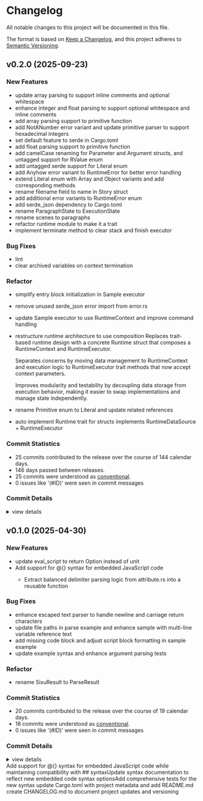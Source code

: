 # Changelog

All notable changes to this project will be documented in this file.

The format is based on [Keep a Changelog](https://keepachangelog.com/en/1.0.0/),
and this project adheres to [Semantic Versioning](https://semver.org/spec/v2.0.0.html).

## v0.2.0 (2025-09-23)

### New Features

 - <csr-id-9a846c96a4234f625a6b61d4b6b3734c64a76863/> update array parsing to support inline comments and optional whitespace
 - <csr-id-de3a8542c2c27426f4b6b23be07fc5735aec9874/> enhance integer and float parsing to support optional whitespace and inline comments
 - <csr-id-8b00819da3a03b52175e0c7e97641c61a03bed98/> add array parsing support to primitive function
 - <csr-id-e4ee820e5e425facb008778afc43b8561cefcdcb/> add NotANumber error variant and update primitive parser to support hexadecimal integers
 - <csr-id-538d4b64f77b269d7a401e5cf4679b56af9ae88f/> set default feature to serde in Cargo.toml
 - <csr-id-8689a6b762b64eb387b28033ac4478a719ccd79b/> add float parsing support to primitive function
 - <csr-id-ce727fc1d9f3f8cbf9840429c73baa269a2aee60/> add camelCase renaming for Parameter and Argument structs, and untagged support for RValue enum
 - <csr-id-4d5db48576814c37a8d4b43e3f96ef61115165c0/> add untagged serde support for Literal enum
 - <csr-id-082ce04eceb68764608af22c1a7c91433c9d761b/> add Anyhow error variant to RuntimeError for better error handling
 - <csr-id-107846a0e7d33621eb791cda3b74de1743e4c7f9/> extend Literal enum with Array and Object variants and add corresponding methods
 - <csr-id-b229d0de60bc48fc4f552a8d21c9fe4d8c54f842/> rename filename field to name in Story struct
 - <csr-id-ca54dc638cf5ec0cd421a13674b02e33eae35c7f/> add additional error variants to RuntimeError enum
 - <csr-id-e921f95b738757908721d11d88aaef7927d357ab/> add serde_json dependency to Cargo.toml
 - <csr-id-4c3fb7aec619190e1098c9cb0bbacdb0dc865b77/> rename ParagraphState to ExecutionState
 - <csr-id-0a7241af1430246028c2571bca1ab6fcc5ac7a6c/> rename scenes to paragraphs
 - <csr-id-8ed64947301c425386a4286d57eb449fc6cdfff3/> refactor runtime module to make it a trait
 - <csr-id-118afaa162592d62526ac5a2b2a81e935da5b8f4/> implement terminate method to clear stack and finish executor

### Bug Fixes

 - <csr-id-9f40b708d052ecb00714b3010e5d296e5fb465ff/> lint
 - <csr-id-6027fac8bf40c826f95b3284451fc3ec0cf33053/> clear archived variables on context termination

### Refactor

 - <csr-id-ea422f6635341a48ca8b4bacafab9201b9a16f8c/> simplify entry block initialization in Sample executor
 - <csr-id-eed7a76ea176ee96815a9bd0449fcc9397a48e27/> remove unused serde_json error import from error.rs
 - <csr-id-0c584ae1539530b4ecdc9e001f15d0a5c83d24cb/> update Sample executor to use RuntimeContext and improve command handling
 - <csr-id-3a59b18fdef992fbff2e1b473af0d01e66bde2e7/> restructure runtime architecture to use composition
   Replaces trait-based runtime design with a concrete Runtime struct that composes a RuntimeContext and RuntimeExecutor.
   
   Separates concerns by moving data management to RuntimeContext and execution logic to RuntimeExecutor trait methods that now accept context parameters.
   
   Improves modularity and testability by decoupling data storage from execution behavior, making it easier to swap implementations and manage state independently.
 - <csr-id-5dc8331a9d585474f0af0007817a7091735bcbc8/> rename Primitive enum to Literal and update related references
 - <csr-id-074234718cbea6a9de5f406fa5df4f243fc8baa4/> auto implement Runtime trait for structs implements RuntimeDataSource + RuntimeExecutor

### Commit Statistics

<csr-read-only-do-not-edit/>

 - 25 commits contributed to the release over the course of 144 calendar days.
 - 146 days passed between releases.
 - 25 commits were understood as [conventional](https://www.conventionalcommits.org).
 - 0 issues like '(#ID)' were seen in commit messages

### Commit Details

<csr-read-only-do-not-edit/>

<details><summary>view details</summary>

 * **Uncategorized**
    - Update array parsing to support inline comments and optional whitespace ([`9a846c9`](https://github.com/Icemic/sixu/commit/9a846c96a4234f625a6b61d4b6b3734c64a76863))
    - Enhance integer and float parsing to support optional whitespace and inline comments ([`de3a854`](https://github.com/Icemic/sixu/commit/de3a8542c2c27426f4b6b23be07fc5735aec9874))
    - Add array parsing support to primitive function ([`8b00819`](https://github.com/Icemic/sixu/commit/8b00819da3a03b52175e0c7e97641c61a03bed98))
    - Add NotANumber error variant and update primitive parser to support hexadecimal integers ([`e4ee820`](https://github.com/Icemic/sixu/commit/e4ee820e5e425facb008778afc43b8561cefcdcb))
    - Set default feature to serde in Cargo.toml ([`538d4b6`](https://github.com/Icemic/sixu/commit/538d4b64f77b269d7a401e5cf4679b56af9ae88f))
    - Add float parsing support to primitive function ([`8689a6b`](https://github.com/Icemic/sixu/commit/8689a6b762b64eb387b28033ac4478a719ccd79b))
    - Lint ([`9f40b70`](https://github.com/Icemic/sixu/commit/9f40b708d052ecb00714b3010e5d296e5fb465ff))
    - Add camelCase renaming for Parameter and Argument structs, and untagged support for RValue enum ([`ce727fc`](https://github.com/Icemic/sixu/commit/ce727fc1d9f3f8cbf9840429c73baa269a2aee60))
    - Clear archived variables on context termination ([`6027fac`](https://github.com/Icemic/sixu/commit/6027fac8bf40c826f95b3284451fc3ec0cf33053))
    - Add untagged serde support for Literal enum ([`4d5db48`](https://github.com/Icemic/sixu/commit/4d5db48576814c37a8d4b43e3f96ef61115165c0))
    - Simplify entry block initialization in Sample executor ([`ea422f6`](https://github.com/Icemic/sixu/commit/ea422f6635341a48ca8b4bacafab9201b9a16f8c))
    - Remove unused serde_json error import from error.rs ([`eed7a76`](https://github.com/Icemic/sixu/commit/eed7a76ea176ee96815a9bd0449fcc9397a48e27))
    - Add Anyhow error variant to RuntimeError for better error handling ([`082ce04`](https://github.com/Icemic/sixu/commit/082ce04eceb68764608af22c1a7c91433c9d761b))
    - Update Sample executor to use RuntimeContext and improve command handling ([`0c584ae`](https://github.com/Icemic/sixu/commit/0c584ae1539530b4ecdc9e001f15d0a5c83d24cb))
    - Restructure runtime architecture to use composition ([`3a59b18`](https://github.com/Icemic/sixu/commit/3a59b18fdef992fbff2e1b473af0d01e66bde2e7))
    - Extend Literal enum with Array and Object variants and add corresponding methods ([`107846a`](https://github.com/Icemic/sixu/commit/107846a0e7d33621eb791cda3b74de1743e4c7f9))
    - Rename Primitive enum to Literal and update related references ([`5dc8331`](https://github.com/Icemic/sixu/commit/5dc8331a9d585474f0af0007817a7091735bcbc8))
    - Rename filename field to name in Story struct ([`b229d0d`](https://github.com/Icemic/sixu/commit/b229d0de60bc48fc4f552a8d21c9fe4d8c54f842))
    - Add additional error variants to RuntimeError enum ([`ca54dc6`](https://github.com/Icemic/sixu/commit/ca54dc638cf5ec0cd421a13674b02e33eae35c7f))
    - Add serde_json dependency to Cargo.toml ([`e921f95`](https://github.com/Icemic/sixu/commit/e921f95b738757908721d11d88aaef7927d357ab))
    - Auto implement Runtime trait for structs implements RuntimeDataSource + RuntimeExecutor ([`0742347`](https://github.com/Icemic/sixu/commit/074234718cbea6a9de5f406fa5df4f243fc8baa4))
    - Rename ParagraphState to ExecutionState ([`4c3fb7a`](https://github.com/Icemic/sixu/commit/4c3fb7aec619190e1098c9cb0bbacdb0dc865b77))
    - Rename scenes to paragraphs ([`0a7241a`](https://github.com/Icemic/sixu/commit/0a7241af1430246028c2571bca1ab6fcc5ac7a6c))
    - Refactor runtime module to make it a trait ([`8ed6494`](https://github.com/Icemic/sixu/commit/8ed64947301c425386a4286d57eb449fc6cdfff3))
    - Implement terminate method to clear stack and finish executor ([`118afaa`](https://github.com/Icemic/sixu/commit/118afaa162592d62526ac5a2b2a81e935da5b8f4))
</details>

## v0.1.0 (2025-04-30)

<csr-id-5fa6d1aa5811e5323ea33a0a580c1d82fc84ba78/>

### New Features

<csr-id-f39c6c33fe800c0a92866f6028314af6cf68d2f5/>
<csr-id-c6939e2f22469f07010162ee1177fcf0946b419c/>
<csr-id-1c43f417b4790c2de2086292040c0d0fc1ecaf64/>
<csr-id-243dac2b3e307e4e669d4a2db6fd95b6346ccac4/>
<csr-id-b50144da92fd9fda31e29120f181608c951f75a9/>
<csr-id-c3aaa4357906da38f1c35bfbc361c217d748f2ae/>
<csr-id-591ee274b2124c1ea54e34edd5b4dde3043f3ef9/>
<csr-id-6ca5c539af48570cd7ec4cf26e377b6181120079/>
<csr-id-97245e070f6f1c770b023fb9b0713b5d34a99332/>
<csr-id-afd3520b08f97069d9e6ce930f5d635bd56eb807/>
<csr-id-7b5f15718d2f686a6641e9272e42499e35cd138f/>

 - <csr-id-1f0a4b0aca87b58a5b92d189aa0f8b4f12bd4ba1/> update eval_script to return Option<RValue> instead of unit
 - <csr-id-2393a0811332edcc0c861efba44e06accf2c93b9/> Add support for @{} syntax for embedded JavaScript code
   - Extract balanced delimiter parsing logic from attribute.rs into a reusable function

### Bug Fixes

 - <csr-id-3aefb490b993f7f47a17f18200181150e4e54e61/> enhance escaped text parser to handle newline and carriage return characters
 - <csr-id-f5d07c74295f5fb996049a572ccde29231174b46/> update file paths in parse example and enhance sample with multi-line variable reference text
 - <csr-id-2bcd8784a82de8e8feb85f509eed5017d249167b/> add missing code block and adjust script block formatting in sample example
 - <csr-id-7bea0a5faff7ed7644a0f4c4efd19a447597d24d/> update example syntax and enhance argument parsing tests

### Refactor

 - <csr-id-5fa6d1aa5811e5323ea33a0a580c1d82fc84ba78/> rename SixuResult to ParseResult

### Commit Statistics

<csr-read-only-do-not-edit/>

 - 20 commits contributed to the release over the course of 19 calendar days.
 - 18 commits were understood as [conventional](https://www.conventionalcommits.org).
 - 0 issues like '(#ID)' were seen in commit messages

### Commit Details

<csr-read-only-do-not-edit/>

<details><summary>view details</summary>

 * **Uncategorized**
    - Release sixu v0.1.0 ([`e5133c2`](https://github.com/Icemic/sixu/commit/e5133c2d734042bc0729bf32298c2f488bfa76c9))
    - Update Cargo.toml with project metadata and add README.md ([`afd3520`](https://github.com/Icemic/sixu/commit/afd3520b08f97069d9e6ce930f5d635bd56eb807))
    - Create CHANGELOG.md to document project updates and versioning ([`7b5f157`](https://github.com/Icemic/sixu/commit/7b5f15718d2f686a6641e9272e42499e35cd138f))
    - Update eval_script to return Option<RValue> instead of unit ([`1f0a4b0`](https://github.com/Icemic/sixu/commit/1f0a4b0aca87b58a5b92d189aa0f8b4f12bd4ba1))
    - Add support for @{} syntax for embedded JavaScript code ([`2393a08`](https://github.com/Icemic/sixu/commit/2393a0811332edcc0c861efba44e06accf2c93b9))
    - Implement attribute parsing  and update block structure to support attributes ([`f39c6c3`](https://github.com/Icemic/sixu/commit/f39c6c33fe800c0a92866f6028314af6cf68d2f5))
    - Add `#break` call ([`c6939e2`](https://github.com/Icemic/sixu/commit/c6939e2f22469f07010162ee1177fcf0946b419c))
    - Add serde support; implement save and restore methods in Runtime ([`1c43f41`](https://github.com/Icemic/sixu/commit/1c43f417b4790c2de2086292040c0d0fc1ecaf64))
    - Refactor: runtime; tests: add runtime test case; ([`7c502ee`](https://github.com/Icemic/sixu/commit/7c502ee7b4e6779251880e2d0cdf697e2ba8f38b))
    - Refactor text and template parsing to use unified Text enum for ChildContent ([`243dac2`](https://github.com/Icemic/sixu/commit/243dac2b3e307e4e669d4a2db6fd95b6346ccac4))
    - Refactor TemplateLiteral structure to use parts instead of separate strings and values ([`b50144d`](https://github.com/Icemic/sixu/commit/b50144da92fd9fda31e29120f181608c951f75a9))
    - Rename SixuResult to ParseResult ([`5fa6d1a`](https://github.com/Icemic/sixu/commit/5fa6d1aa5811e5323ea33a0a580c1d82fc84ba78))
    - Enhance escaped text parser to handle newline and carriage return characters ([`3aefb49`](https://github.com/Icemic/sixu/commit/3aefb490b993f7f47a17f18200181150e4e54e61))
    - Upgrade nom to v0.8 ([`c3aaa43`](https://github.com/Icemic/sixu/commit/c3aaa4357906da38f1c35bfbc361c217d748f2ae))
    - Update file paths in parse example and enhance sample with multi-line variable reference text ([`f5d07c7`](https://github.com/Icemic/sixu/commit/f5d07c74295f5fb996049a572ccde29231174b46))
    - Improve leading text and add template literal support in parser and format ([`591ee27`](https://github.com/Icemic/sixu/commit/591ee274b2124c1ea54e34edd5b4dde3043f3ef9))
    - Add leading text support in syntax and parser ([`6ca5c53`](https://github.com/Icemic/sixu/commit/6ca5c539af48570cd7ec4cf26e377b6181120079))
    - Add missing code block and adjust script block formatting in sample example ([`2bcd878`](https://github.com/Icemic/sixu/commit/2bcd8784a82de8e8feb85f509eed5017d249167b))
    - Update example syntax and enhance argument parsing tests ([`7bea0a5`](https://github.com/Icemic/sixu/commit/7bea0a5faff7ed7644a0f4c4efd19a447597d24d))
    - Move to monorepo ([`97245e0`](https://github.com/Icemic/sixu/commit/97245e070f6f1c770b023fb9b0713b5d34a99332))
</details>

<csr-unknown>
Add support for @{} syntax for embedded JavaScript code while maintaining compatibility with ## syntaxUpdate syntax documentation to reflect new embedded code syntax optionsAdd comprehensive tests for the new syntax update Cargo.toml with project metadata and add README.md create CHANGELOG.md to document project updates and versioning<csr-unknown/>

